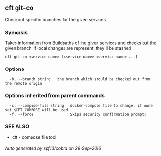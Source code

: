 ## cft git-co

Checkout specific branches for the given services

### Synopsis


Takes information from Buildpaths of the given services and checks out the given branch. If local changes are represent, they'll be stashed

```
cft git-co <service name> [<service name> <service name> ...]
```

### Options

```
  -b, --branch string   the branch which should be checked out from the remote origin
```

### Options inherited from parent commands

```
  -c, --compose-file string   docker-compose file to change, if none set $CFT_COMPOSE will be used
  -f, --force                 Skips security confirmation prompts
```

### SEE ALSO
* [cft](cft.md)	 - compose file tool

###### Auto generated by spf13/cobra on 29-Sep-2016
